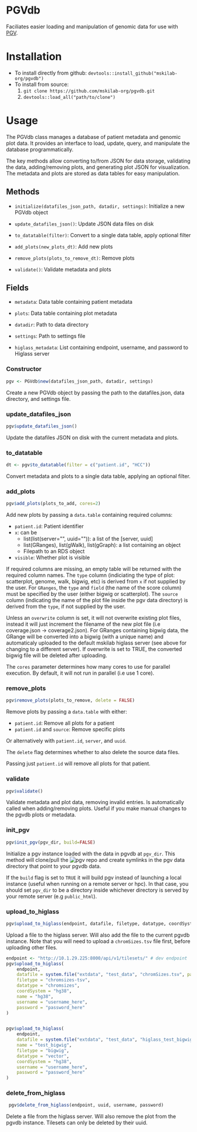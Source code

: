 # PGVdb
Faciliates easier loading and manipulation of genomic data for use with [PGV](https://github.com/mskilab-org/pgv).

# Installation
- To install directly from github: `devtools::install_github("mskilab-org/pgvdb")`
- To install from source:
    1. `git clone https://github.com/mskilab-org/pgvdb.git`
    2. `devtools::load_all("path/to/clone")`

# Usage
The PGVdb class manages a database of patient metadata and genomic plot data. It provides an interface to load, update, query, and manipulate the database programmatically.

The key methods allow converting to/from JSON for data storage, validating the data, adding/removing plots, and generating plot JSON for visualization. The metadata and plots are stored as data tables for easy manipulation.

## Methods
- `initialize(datafiles_json_path, datadir, settings)`: Initialize a new PGVdb object

- `update_datafiles_json()`: Update JSON data files on disk 

- `to_datatable(filter)`: Convert to a single data table, apply optional filter

- `add_plots(new_plots_dt)`: Add new plots 

- `remove_plots(plots_to_remove_dt)`: Remove plots

- `validate()`: Validate metadata and plots

## Fields

- `metadata`: Data table containing patient metadata 

- `plots`: Data table containing plot metadata

- `datadir`: Path to data directory

- `settings`: Path to settings file

- `higlass_metadata`: List containing endpoint, username, and password to Higlass server

### Constructor
```r
pgv <- PGVdb$new(datafiles_json_path, datadir, settings)
```

Create a new PGVdb object by passing the path to the datafiles.json, data directory, and settings file.

### update_datafiles_json
```r
pgv$update_datafiles_json()  
```

Update the datafiles JSON on disk with the current metadata and plots.

### to_datatable
```r
dt <- pgv$to_datatable(filter = c("patient.id", "HCC"))
```

Convert metadata and plots to a single data table, applying an optional filter.

### add_plots

```r
pgv$add_plots(plots_to_add, cores=2)  
```

Add new plots by passing a `data.table` containing required columns:

- `patient.id`: Patient identifier
- `x`: can be
    - list(list(server="", uuid="")): a list of the [server, uuid] 
    - list(GRanges), list(gWalk), list(gGraph): a list containing an object
    - Filepath to an RDS object
- `visible`: Whether plot is visible

If required columns are missing, an empty table will be returned with the
required column names. The `type` column (indiciating the type of plot:
scatterplot, genome, walk, bigwig, etc) is derived from `x` if not supplied by
the user. For `GRanges`, the `type` and `field` (the name of the score column)
must be specified by the user (either bigwig or scatterplot). The `source`
column (indicating the name of the plot file inside the pgv data directory) is
derived from the `type`, if not supplied by the user. 

Unless an `overwrite` column is set, it will not overwrite existing plot files,
instead it will just increment the filename of the new plot file (i.e
coverage.json -> coverage2.json). For GRanges containing bigwig data, the
GRange will be converted into a bigwig (with a unique name) and automaticaly
uploaded to the default mskilab higlass server (see above for changing to a
different server). If overwrite is set to TRUE, the converted bigwig file will
be deleted after uploading.

The `cores` parameter determines how many cores to use for parallel execution.
By default, it will not run in parallel (i.e use 1 core).

### remove_plots

```r
pgv$remove_plots(plots_to_remove, delete = FALSE)
```

Remove plots by passing a `data.table` with either:

- `patient.id`: Remove all plots for a patient 
- `patient.id` and `source`: Remove specific plots

Or alternatively with `patient.id`, `server`, and `uuid`.

The `delete` flag determines whether to also delete the source data files.

Passing just `patient.id` will remove all plots for that patient.

### validate

```r
pgv$validate()
```

Validate metadata and plot data, removing invalid entries. Is automatically
called when adding/removing plots. Useful if you make manual changes to the
pgvdb plots or metadata.


### init_pgv

```r 
pgv$init_pgv(pgv_dir, build=FALSE)
```

Initialize a pgv instance loaded with the data in pgvdb at `pgv_dir`. This
method will clone/pull the ![pgv repo](https://github.com/mskilab-org/pgv) and
create symlinks in the pgv data directory that point to your pgvdb data. 

If the `build` flag is set to `TRUE` it will build pgv instead of launching a
local instance (useful when running on a remote server or hpc). In that case,
you should set `pgv_dir` to be a directory inside whichever directory is served
by your remote server (e.g `public_html`).

### upload_to_higlass

```r 
pgv$upload_to_higlass(endpoint, datafile, filetype, datatype, coordSystem, name, username, password)
```

Upload a file to the higlass server. Will also add the file to the current
pgvdb instance. Note that you will need to upload a `chromSizes.tsv` file
first, before uploading other files. 

```r 
endpoint <- "http://10.1.29.225:8000/api/v1/tilesets/" # dev endpoint
pgv$upload_to_higlass(
    endpoint,
    datafile = system.file("extdata", "test_data", "chromSizes.tsv", package = "PGVdb"),
    filetype = "chromsizes-tsv",
    datatype = "chromsizes",
    coordSystem = "hg38",
    name = "hg38",
    username = "username_here",
    password = "password_here"
)


pgv$upload_to_higlass(
    endpoint,
    datafile = system.file("extdata", "test_data", "higlass_test_bigwig.bw", package = "PGVdb"),
    name = "test_bigwig",
    filetype = "bigwig",
    datatype = "vector",
    coordSystem = "hg38",
    username = "username_here",
    password = "password_here"
)
```

### delete_from_higlass

```r 
 pgv$delete_from_higlass(endpoint, uuid, username, password)
```

Delete a file from the higlass server. Will also remove the plot from the pgvdb
instance. Tilesets can only be deleted by their uuid.
